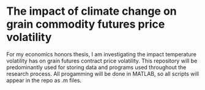# The impact of climate change on grain commodity futures price volatility 

For my economics honors thesis, I am investigating the impact temperature volatility has on grain futures contract price volatility. This repository will be predominantly used for storing data and programs used throughout the research process. All progamming will be done in MATLAB, so all scripts will appear in the repo as .m files. 
